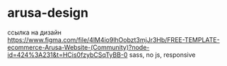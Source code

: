 # arusa-design
ссылка на дизайн https://www.figma.com/file/4lM4io9lhOobzt3mjJr3Hb/FREE-TEMPLATE-ecommerce-Arusa-Website-(Community)?node-id=424%3A231&t=HCis0fzybCSqTyBB-0
sass, no js, responsive
